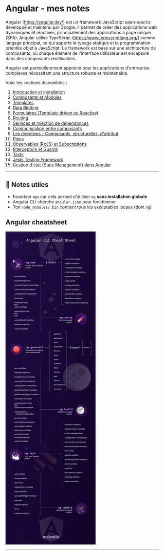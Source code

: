 # Angular - mes notes

Angular (https://angular.dev/) est un framework JavaScript open-source développé et maintenu par Google. Il permet de créer des applications web dynamiques et réactives, principalement des applications à page unique (SPA). Angular utilise TypeScript (https://www.typescriptlang.org/) comme langage principal, ce qui apporte le typage statique et la programmation orientée objet à JavaScript. Le framework est basé sur une architecture de composants, où chaque élément de l'interface utilisateur est encapsulé dans des composants réutilisables.


Angular est particulièrement apprécié pour les applications d'entreprise complexes nécessitant une structure robuste et maintenable.

Voici les sections disponibles :

1. [Introduction et installation](docs/angular-intro.md)
2. [Composants et Modules](docs/angular-modules-components.md)
3. [Templates](docs/angular-templates.md)
4. [Data Binding](docs/angular-data-binding.md)
5. [Formulaires (Template-driven ou Reactive)](docs/angular-forms.md)
6. [Routing](docs/angular-routing.md)
7. [Services et Injection de dépendances](docs/angular-services.md)
8. [Communication entre composants](docs/angular-component-communication.md)
9. [Les directives - Composants, structurelles, d'attribut](docs/angular-custom-directives-guide.md)
10. [Pipes](docs/angular-pipes.md)
11. [Observables (RxJS) et Subscriptions](docs/angular-observables-vs-promises.md)
12. [Interceptors et Guards](docs/angular-interceptors-guards.md)
13. [Tests](docs/angular-tests.md)
14. [Jests Testing Framework](docs/angular-tests-jest.md)
15. [Gestion d'état (State Management) dans Angular](docs/angular-state-management.md)


---

## 📌 Notes utiles

- Favoriser `npx` car cela permet d’utiliser `ng` **sans installation globale**
- Angular CLI cherche `angular.json` pour fonctionner
- Ton `node_modules/.bin` contient tous les exécutables locaux (dont `ng`)


## Angular cheatsheet
![Angular cheatsheet](images/angular-cli-cheat-sheet.9X-IsgXf_yph9l.webp)

---

